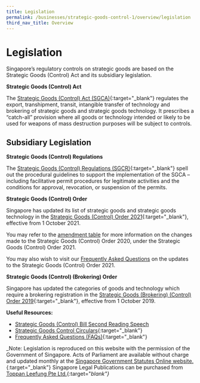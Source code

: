 ```yaml
---
title: Legislation 
permalink: /businesses/strategic-goods-control-1/overview/legislation
third_nav_title: Overview
---
```


# Legislation

Singapore’s regulatory controls on strategic goods are based on the Strategic Goods (Control) Act and its subsidiary legislation.

**Strategic Goods (Control) Act**

The  [Strategic Goods (Control) Act (SGCA)](https://sso.agc.gov.sg/Act/SGCA2002){:target="_blank"}  regulates the export, transhipment, transit, intangible transfer of technology and brokering of strategic goods and strategic goods technology. It prescribes a “catch-all” provision where all goods or technology intended or likely to be used for weapons of mass destruction purposes will be subject to controls.

## Subsidiary Legislation

**Strategic Goods (Control) Regulations**

The  [Strategic Goods (Control) Regulations (SGCR)](https://sso.agc.gov.sg/SL/SGCA2002-RG1?DocDate=20180904#legis){:target="_blank"}  spell out the procedural guidelines to support the implementation of the SGCA – including facilitative permit procedures for legitimate activities and the conditions for approval, revocation, or suspension of the permits.

**Strategic Goods (Control) Order**

Singapore has updated its list of strategic goods and strategic goods technology in the [Strategic Goods (Control) Order 2021](https://sso.agc.gov.sg/SL-Supp/S564-2021/Published/20210802?DocDate=20210802){:target="_blank"}, effective from 1 October 2021. 

You may refer to the  [amendment table](/documents/businesses/TSSB/Amendment-table-for-Strategic-Goods-Control-Order-2021.pdf) for more information on the changes made to the Strategic Goods (Control) Order 2020, under the Strategic Goods (Control) Order 2021.

You may also wish to visit our  [Frequently Asked Questions](/documents/businesses/TSSB/FAQs-for-Strategic-Goods-Control-Order-2021.pdf) on the updates to the Strategic Goods (Control) Order 2021.

**Strategic Goods (Control) (Brokering) Order**

Singapore has updated the categories of goods and technology which require a brokering registration in the  [Strategic Goods (Brokering) (Control) Order 2019](https://sso.agc.gov.sg/SL/SGCA2002-S534-2019?DocDate=20190801){:target="_blank"}, effective from 1 October 2019.

**Useful Resources:**

-   [Strategic Goods (Control) Bill Second Reading Speech](/documents/businesses/nov2002-2ndreading.pdf)
-   [Strategic Goods Control Circulars](/news-and-media/circulars/){:target="_blank"}
-   [Frequently Asked Questions (FAQs)](https://va.ecitizen.gov.sg/cfp/CustomerPages/Customs/explorefaq.aspx){:target="_blank"}

_Note: Legislation is reproduced on this website with the permission of the Government of Singapore. Acts of Parliament are available without charge and updated monthly at the  [Singapore Government Statutes Online website.](https://sso.agc.gov.sg/){:target="_blank"}  Singapore Legal Publications can be purchased from  [Toppan Leefung Pte Ltd.](http://www.toppanleefung.com){:target="_blank"}_

